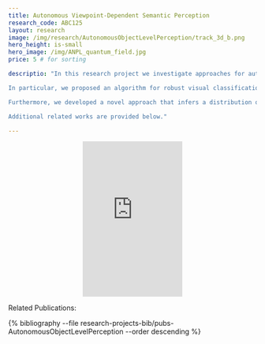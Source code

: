 ```yaml
---
title: Autonomous Viewpoint-Dependent Semantic Perception
research_code: ABC125
layout: research
image: /img/research/AutonomousObjectLevelPerception/track_3d_b.png
hero_height: is-small
hero_image: /img/ANPL_quantum_field.jpg 
price: 5 # for sorting 

descriptio: "In this research project we investigate approaches for autonomous semantic perception. 

In particular, we proposed an algorithm for robust visual classification of an object of interest observed from multiple views using a black-box Bayesian classifier which provides a measure of uncertainty, in the presence of significant ambiguity and classifier noise, and of localization error. The fusion of classifier outputs takes into account viewpoint dependency and spatial correlation among observations, as well as pose uncertainty when these observations are taken and a measure of confidence provided by the classifier itself.

Furthermore, we developed a novel approach that infers a distribution over posterior class probabilities within a Bayesian framework, while accounting for model uncertainty. This distribution enables reasoning about uncertainty in the posterior classification, and thus is of prime importance for robust classification and object-level perception in uncertain and ambiguous scenarios, and for safe autonomy in general.

Additional related works are provided below."

---
```

<!-- add  youtube and bibliography Here-->

<div style="display: flex; justify-content: center;">
    <iframe width="40%" height="315" src="https://www.youtube.com/embed/OvIHOEl3Oy8" frameborder="0" allow="accelerometer; autoplay; clipboard-write; encrypted-media; gyroscope; picture-in-picture" allowfullscreen></iframe>
</div>

<p class="title is-4">Related Publications:</p>
{% bibliography --file research-projects-bib/pubs-AutonomousObjectLevelPerception --order descending %}
